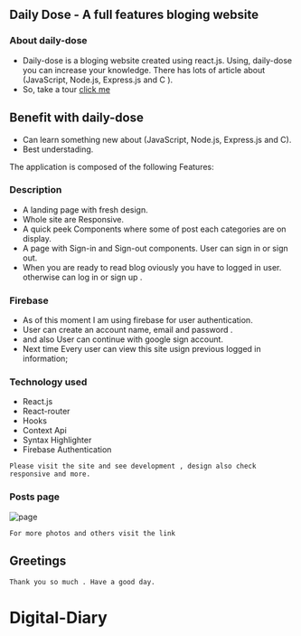 ## Daily Dose - A full features bloging website

### About daily-dose

* Daily-dose is a bloging website created using react.js. Using, daily-dose you can increase your knowledge.
   There has lots of article about (JavaScript, Node.js, Express.js and C ).
* So, take a tour [click me](https://daily-dosee.netlify.app/) 

## Benefit with daily-dose

* Can learn something new about (JavaScript, Node.js, Express.js and C).
* Best understading. 


The application is composed of the following Features:

### Description

* A landing page with fresh  design.
* Whole site are Responsive.
* A quick peek Components where some of post each categories are on display. 
* A page with Sign-in and Sign-out components. User can sign in or sign out.
* When you are ready to read blog oviously you have to logged in user. otherwise can log in or sign up .



### Firebase 

* As of this moment I am using firebase for user authentication.
* User can create an account name, email and password . 
* and also User can continue with google sign account.
* Next time Every user can view this site usign previous logged in information;


### Technology used

* React.js
* React-router
* Hooks
* Context Api
* Syntax Highlighter
* Firebase Authentication


```
Please visit the site and see development , design also check responsive and more.

```

### Posts page
![page](https://i.ibb.co/w4YWd4d/daily.png)


``` For more photos and others visit the link ```
## Greetings
`Thank you so much . Have a good day.`
# Digital-Diary
